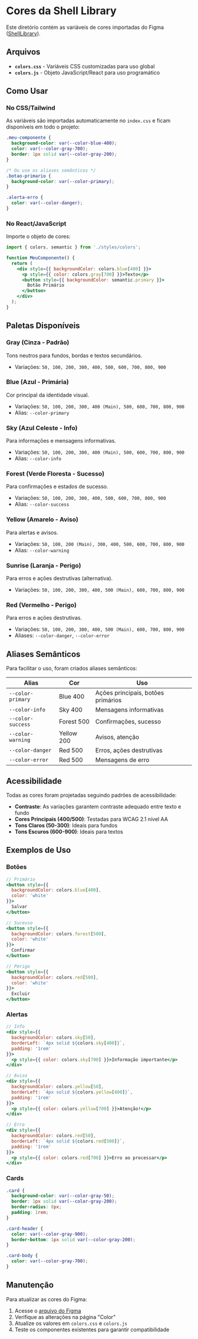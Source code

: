 # Cores da Shell Library

Este diretório contém as variáveis de cores importadas do Figma ([ShellLibrary](https://www.figma.com/design/QstgoMsgyKyiltrQhAjdI3/ShellLibrary?node-id=1-2)).

## Arquivos

- **`colors.css`** - Variáveis CSS customizadas para uso global
- **`colors.js`** - Objeto JavaScript/React para uso programático

## Como Usar

### No CSS/Tailwind

As variáveis são importadas automaticamente no `index.css` e ficam disponíveis em todo o projeto:

```css
.meu-componente {
  background-color: var(--color-blue-400);
  color: var(--color-gray-700);
  border: 1px solid var(--color-gray-200);
}

/* Ou use os aliases semânticos */
.botao-primario {
  background-color: var(--color-primary);
}

.alerta-erro {
  color: var(--color-danger);
}
```

### No React/JavaScript

Importe o objeto de cores:

```jsx
import { colors, semantic } from './styles/colors';

function MeuComponente() {
  return (
    <div style={{ backgroundColor: colors.blue[400] }}>
      <p style={{ color: colors.gray[700] }}>Texto</p>
      <button style={{ backgroundColor: semantic.primary }}>
        Botão Primário
      </button>
    </div>
  );
}
```

## Paletas Disponíveis

### Gray (Cinza - Padrão)
Tons neutros para fundos, bordas e textos secundários.
- Variações: `50, 100, 200, 300, 400, 500, 600, 700, 800, 900`

### Blue (Azul - Primária)
Cor principal da identidade visual.
- Variações: `50, 100, 200, 300, 400 (Main), 500, 600, 700, 800, 900`
- Alias: `--color-primary`

### Sky (Azul Celeste - Info)
Para informações e mensagens informativas.
- Variações: `50, 100, 200, 300, 400 (Main), 500, 600, 700, 800, 900`
- Alias: `--color-info`

### Forest (Verde Floresta - Sucesso)
Para confirmações e estados de sucesso.
- Variações: `50, 100, 200, 300, 400, 500, 600, 700, 800, 900`
- Alias: `--color-success`

### Yellow (Amarelo - Aviso)
Para alertas e avisos.
- Variações: `50, 100, 200 (Main), 300, 400, 500, 600, 700, 800, 900`
- Alias: `--color-warning`

### Sunrise (Laranja - Perigo)
Para erros e ações destrutivas (alternativa).
- Variações: `50, 100, 200, 300, 400, 500 (Main), 600, 700, 800, 900`

### Red (Vermelho - Perigo)
Para erros e ações destrutivas.
- Variações: `50, 100, 200, 300, 400, 500 (Main), 600, 700, 800, 900`
- Aliases: `--color-danger`, `--color-error`

## Aliases Semânticos

Para facilitar o uso, foram criados aliases semânticos:

| Alias | Cor | Uso |
|-------|-----|-----|
| `--color-primary` | Blue 400 | Ações principais, botões primários |
| `--color-info` | Sky 400 | Mensagens informativas |
| `--color-success` | Forest 500 | Confirmações, sucesso |
| `--color-warning` | Yellow 200 | Avisos, atenção |
| `--color-danger` | Red 500 | Erros, ações destrutivas |
| `--color-error` | Red 500 | Mensagens de erro |

## Acessibilidade

Todas as cores foram projetadas seguindo padrões de acessibilidade:

- **Contraste**: As variações garantem contraste adequado entre texto e fundo
- **Cores Principais (400/500)**: Testadas para WCAG 2.1 nível AA
- **Tons Claros (50-300)**: Ideais para fundos
- **Tons Escuros (600-900)**: Ideais para textos

## Exemplos de Uso

### Botões

```jsx
// Primário
<button style={{ 
  backgroundColor: colors.blue[400], 
  color: 'white' 
}}>
  Salvar
</button>

// Sucesso
<button style={{ 
  backgroundColor: colors.forest[500], 
  color: 'white' 
}}>
  Confirmar
</button>

// Perigo
<button style={{ 
  backgroundColor: colors.red[500], 
  color: 'white' 
}}>
  Excluir
</button>
```

### Alertas

```jsx
// Info
<div style={{ 
  backgroundColor: colors.sky[50], 
  borderLeft: `4px solid ${colors.sky[400]}`,
  padding: '1rem' 
}}>
  <p style={{ color: colors.sky[700] }}>Informação importante</p>
</div>

// Aviso
<div style={{ 
  backgroundColor: colors.yellow[50], 
  borderLeft: `4px solid ${colors.yellow[400]}`,
  padding: '1rem' 
}}>
  <p style={{ color: colors.yellow[700] }}>Atenção!</p>
</div>

// Erro
<div style={{ 
  backgroundColor: colors.red[50], 
  borderLeft: `4px solid ${colors.red[500]}`,
  padding: '1rem' 
}}>
  <p style={{ color: colors.red[700] }}>Erro ao processar</p>
</div>
```

### Cards

```css
.card {
  background-color: var(--color-gray-50);
  border: 1px solid var(--color-gray-200);
  border-radius: 8px;
  padding: 1rem;
}

.card-header {
  color: var(--color-gray-900);
  border-bottom: 1px solid var(--color-gray-200);
}

.card-body {
  color: var(--color-gray-700);
}
```

## Manutenção

Para atualizar as cores do Figma:

1. Acesse o [arquivo do Figma](https://www.figma.com/design/QstgoMsgyKyiltrQhAjdI3/ShellLibrary?node-id=1-2)
2. Verifique as alterações na página "Color"
3. Atualize os valores em `colors.css` e `colors.js`
4. Teste os componentes existentes para garantir compatibilidade


